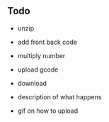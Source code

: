 # 



## Todo
- unzip
- add front back code
- multiply number
- upload gcode
- download

- description of what happens
- gif on how to upload